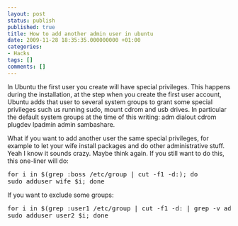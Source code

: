 ```yaml
---
layout: post
status: publish
published: true
title: How to add another admin user in ubuntu
date: 2009-11-28 18:35:35.000000000 +01:00
categories:
- Hacks
tags: []
comments: []
---
```

In Ubuntu the first user you create will have special privileges. This happens during the installation, at the step when you create the first user account, Ubuntu adds that user to several system groups to grant some special privileges such us running sudo, mount cdrom and usb drives. In particular the default system groups at the time of this writing: adm dialout cdrom plugdev lpadmin admin sambashare.

What if you want to add another user the same special privileges, for example to let your wife install packages and do other administrative stuff. Yeah I know it sounds crazy. Maybe think again. If you still want to do this, this one-liner will do:
<pre>
for i in $(grep :boss /etc/group | cut -f1 -d:); do
sudo adduser wife $i; done
</pre>
If you want to exclude some groups:
<pre>
for i in $(grep :user1 /etc/group | cut -f1 -d: | grep -v adm); do
sudo adduser user2 $i; done
</pre>
